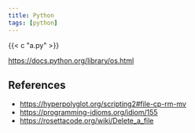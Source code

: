 ```yaml
---
title: Python
tags: [python]
---
```


{{< c "a.py" >}}

<https://docs.python.org/library/os.html>

## References

- <https://hyperpolyglot.org/scripting2#file-cp-rm-mv>
- <https://programming-idioms.org/idiom/155>
- <https://rosettacode.org/wiki/Delete_a_file>
